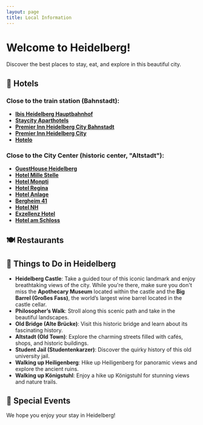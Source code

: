 ```yaml
---
layout: page
title: Local Information
---
```


# Welcome to Heidelberg!

Discover the best places to stay, eat, and explore in this beautiful city.

## 🏨 Hotels
### Close to the train station (Bahnstadt):
- **[Ibis Heidelberg Hauptbahnhof]((https://all.accor.com/hotel/1447/index.en.shtml))**
- **[Staycity Aparthotels](https://www.staycity.com/heidelberg/heidelberg)**
- **[Premier Inn Heidelberg City Bahnstadt](https://www.premierinn.com/gb/en/home.html)**
- **[Premier Inn Heidelberg City](https://www.premierinn.com/gb/en/home.html)**
- **[Hotelo](https://hotelo-heidelberg.de/en/)**
### Close to the City Center (historic center, "Altstadt"):
- **[GuestHouse Heidelberg](http://www.guesthouse-hd.de/ghouse/website.nsf/index.html?openpage&L=2)**
- **[Hotel Mille Stelle](https://www.millestelle.de/en/home/)**
- **[Hotel Monpti](https://www.hotel-monpti.de/en/)**
- **[Hotel Regina](http://www.hotel-regina.de/index.php?page=start)**
- **[Hotel Anlage](https://hotel-anlage.de/?lang=en)**
- **[Bergheim 41](https://www.bergheim41.de/en/)**
- **[Hotel NH](https://www.nh-hotels.com/en/hotel/nh-collection-heidelberg)**
- **[Exzellenz Hotel](https://the-heidelberg.de/en/)**
- **[Hotel am Schloss](https://www.hotels-in-heidelberg.de/en/)**

## 🍽️ Restaurants
<!--
- **[Restaurant A](#)**: Enjoy gourmet dining with a menu that changes seasonally.
- **[Restaurant B](#)**: A local favorite for traditional German cuisine.
- **[Restaurant C](#)**: Perfect for a casual meal with friends and family.
-->

## 🌟 Things to Do in Heidelberg
- **Heidelberg Castle**: Take a guided tour of this iconic landmark and enjoy breathtaking views of the city. While you're there, make sure you don't miss the **Apothecary Museum** located within the castle and the **Big Barrel (Großes Fass)**, the world’s largest wine barrel located in the castle cellar.
- **Philosopher’s Walk**: Stroll along this scenic path and take in the beautiful landscapes.
- **Old Bridge (Alte Brücke)**: Visit this historic bridge and learn about its fascinating history.
- **Altstadt (Old Town)**: Explore the charming streets filled with cafés, shops, and historic buildings.
- **Student Jail (Studentenkarzer)**: Discover the quirky history of this old university jail.
- **Walking up Heiligenberg**: Hike up Heiligenberg for panoramic views and explore the ancient ruins.
- **Walking up Königstuhl**: Enjoy a hike up Königstuhl for stunning views and nature trails.


## 🎉 Special Events
<!--
- **Heidelberg Spring Festival**: Celebrate the arrival of spring with local music, food, and festivities.
- **Christmas Market**: Experience the magic of Heidelberg’s Christmas Market with its festive stalls and decorations.
-->

We hope you enjoy your stay in Heidelberg!